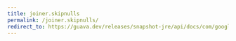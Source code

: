 ```yaml
---
title: joiner.skipnulls
permalink: /joiner.skipnulls/
redirect_to: https://guava.dev/releases/snapshot-jre/api/docs/com/google/common/base/Joiner.html#skipNulls--
---
```

